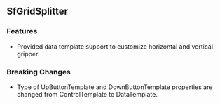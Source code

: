 ## SfGridSplitter

### Features

* Provided data template support to customize horizontal and vertical gripper.

### Breaking Changes

* Type of UpButtonTemplate and DownButtonTemplate properties are changed from ControlTemplate to DataTemplate.

